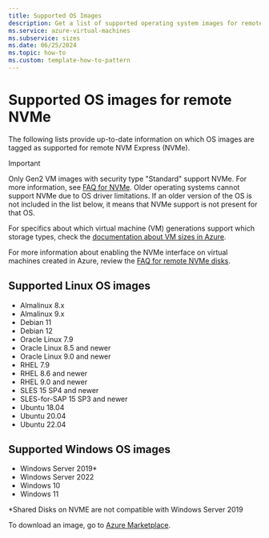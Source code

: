 ```yaml
---
title: Supported OS Images
description: Get a list of supported operating system images for remote NVMe.
ms.service: azure-virtual-machines
ms.subservice: sizes
ms.date: 06/25/2024
ms.topic: how-to
ms.custom: template-how-to-pattern
---
```


# Supported OS images for remote NVMe

The following lists provide up-to-date information on which OS images are tagged as supported for remote NVM Express (NVMe).

> [!IMPORTANT]
> Only Gen2 VM images with security type "Standard" support NVMe. For more information, see [FAQ for NVMe](/azure/virtual-machines/enable-nvme-faqs#will-generation-1-vms-be-supported-with-nvme-disks-). Older operating systems cannot support NVMe due to OS driver limitations. If an older version of the OS is not included in the list below, it means that NVMe support is not present for that OS.

For specifics about which virtual machine (VM) generations support which storage types, check the [documentation about VM sizes in Azure](/azure/virtual-machines/sizes).

For more information about enabling the NVMe interface on virtual machines created in Azure, review the [FAQ for remote NVMe disks](/azure/virtual-machines/enable-nvme-remote-faqs).

## Supported Linux OS images

- Almalinux 8.x
- Almalinux 9.x
- Debian 11
- Debian 12
- Oracle Linux 7.9
- Oracle Linux 8.5 and newer
- Oracle Linux 9.0 and newer
- RHEL 7.9
- RHEL 8.6 and newer
- RHEL 9.0 and newer
- SLES 15 SP4 and newer
- SLES-for-SAP 15 SP3 and newer
- Ubuntu 18.04
- Ubuntu 20.04
- Ubuntu 22.04

## Supported Windows OS images
- Windows Server 2019*
- Windows Server 2022
- Windows 10
- Windows 11

*Shared Disks on NVME are not compatible with Windows Server 2019

To download an image, go to [Azure Marketplace](https://ms.portal.azure.com/#view/Microsoft_Azure_Marketplace/MarketplaceOffersBlade/selectedMenuItemId/home).

